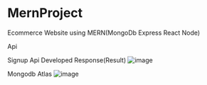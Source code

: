 # MernProject

Ecommerce Website using MERN(MongoDb Express  React Node)

Api

Signup Api Developed
Response(Result)
![image](https://user-images.githubusercontent.com/61350099/123210273-64de0700-d4df-11eb-997c-141abb387385.png)

Mongodb Atlas
![image](https://user-images.githubusercontent.com/61350099/123210411-9787ff80-d4df-11eb-81e3-39520f4163d2.png)



